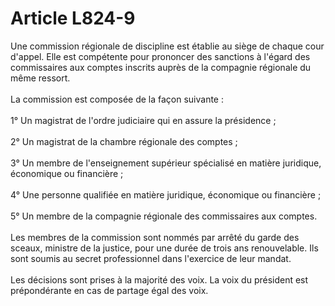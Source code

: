 # Article L824-9

<p>Une commission régionale de discipline est établie au siège de chaque cour d'appel. Elle est compétente pour prononcer des sanctions à l'égard des commissaires aux comptes inscrits auprès de la compagnie régionale du même ressort. <br/><br/> La commission est composée de la façon suivante : <br/><br/> 1° Un magistrat de l'ordre judiciaire qui en assure la présidence ; <br/><br/> 2° Un magistrat de la chambre régionale des comptes ; <br/><br/> 3° Un membre de l'enseignement supérieur spécialisé en matière juridique, économique ou financière ; <br/><br/> 4° Une personne qualifiée en matière juridique, économique ou financière ; <br/><br/> 5° Un membre de la compagnie régionale des commissaires aux comptes. <br/><br/> Les membres de la commission sont nommés par arrêté du garde des sceaux, ministre de la justice, pour une durée de trois ans renouvelable. Ils sont soumis au secret professionnel dans l'exercice de leur mandat. <br/><br/> Les décisions sont prises à la majorité des voix. La voix du président est prépondérante en cas de partage égal des voix. </p><p><br/></p>